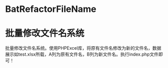 # BatRefactorFileName
# 批量修改文件名系统
批量修改文件名系统。使用PHPExcel库，将原有文件名修改为新的文件名，数据展示如test.xlsx所载，A列为原有文件名，B列为新文件名。执行index.php文件即可！